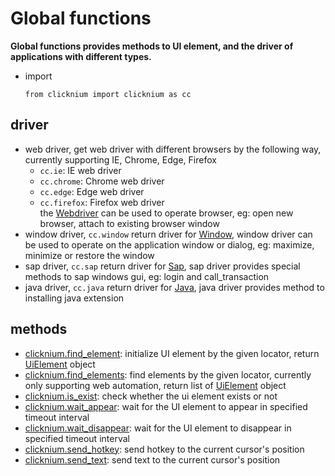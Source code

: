 # Global functions <!-- {docsify-ignore-all} -->
**Global functions provides methods to UI element, and the driver of applications with different types.**

- import
  ```
  from clicknium import clicknium as cc
  ```

## driver 
- web driver, get web driver with different browsers by the following way, currently supporting IE, Chrome, Edge, Firefox  
  - `cc.ie`: IE web driver
  - `cc.chrome`: Chrome web driver
  - `cc.edge`: Edge web driver
  - `cc.firefox`: Firefox web driver  
the [Webdriver](./doc/api/python/webdriver/webdriver.md) can be used to operate browser, eg: open new browser, attach to existing browser window
- window driver, `cc.window` return driver for [Window](./doc/api/python/window/window.md), window driver can be used to operate on the application window or dialog, eg: maximize, minimize or restore the window
- sap driver, `cc.sap` return driver for [Sap](./doc/api/python/sap/sap.md), sap driver provides special methods to sap windows gui, eg: login and call_transaction
- java driver, `cc.java` return driver for [Java](./doc/api/python/java/java.md), java driver provides method to installing java extension

## methods
- [clicknium.find_element](./doc/api/python/find_element.md): initialize UI element by the given locator, return [UiElement](./doc/api/python/uielement/uielement.md) object
- [clicknium.find_elements](./doc/api/python/find_elements.md): find elements by the given locator, currently only supporting web automation, return list of [UiElement](./doc/api/python/uielement/uielement.md) object
- [clicknium.is_exist](./doc/api/python/is_exist.md): check whether the ui element exists or not
- [clicknium.wait_appear](./doc/api/python/wait_appear.md): wait for the UI element to appear in specified timeout interval 
- [clicknium.wait_disappear](./doc/api/python/wait_disappear.md): wait for the UI element to disappear in specified timeout interval
- [clicknium.send_hotkey](./doc/api/python/send_hotkey.md): send hotkey to the current cursor's position
- [clicknium.send_text](./doc/api/python/send_text.md): send text to the current cursor's position

